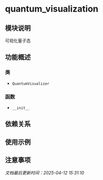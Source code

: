 # quantum_visualization

## 模块说明
可视化量子态

## 功能概述

### 类

- `QuantumVisualizer`

### 函数

- `__init__`

## 依赖关系

## 使用示例

## 注意事项

*文档最后更新时间：2025-04-12 15:31:10*